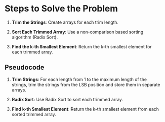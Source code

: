 # Steps to Solve the Problem
1. **Trim the Strings**: Create arrays for each trim length.
1. **Sort Each Trimmed Array**: Use a non-comparison based sorting algorithm (Radix Sort).

3. **Find the k-th Smallest Element**: Return the k-th smallest element for each trimmed array.

## Pseudocode
1. **Trim Strings**:
For each length from 1 to the maximum length of the strings, trim the strings from the LSB position and store them in separate arrays.
2. **Radix Sort**:
Use Radix Sort to sort each trimmed array.

3. **Find k-th Smallest Element**:
Return the k-th smallest element from each sorted trimmed array.